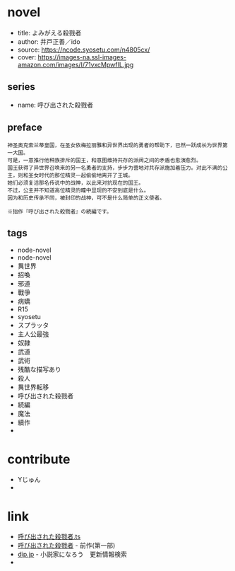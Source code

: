 
# novel

- title: よみがえる殺戮者
- author: 井戸正善／ido
- source: https://ncode.syosetu.com/n4805cx/
- cover: https://images-na.ssl-images-amazon.com/images/I/71vxcMpwfIL.jpg

## series

- name: 呼び出された殺戮者

## preface

```
神圣奥克索兰蒂皇国，在圣女依梅拉丽雅和异世界出现的勇者的帮助下，已然一跃成长为世界第一大国。  
可是，一意推行他种族排斥的国王，和意图维持共存的派阀之间的矛盾也愈演愈烈。  
国王获得了异世界召唤来的另一名勇者的支持，步步为营地对共存派施加着压力。对此不满的公主，则和圣女时代的那位精灵一起偷偷地离开了王城。  
她们必须复活那名传说中的战神，以此来对抗现在的国王。  
不过，公主并不知道高位精灵的瞳中显现的不安到底是什么。  
因为和历史传承不同，被封印的战神，可不是什么简单的正义使者。

※拙作『呼び出された殺戮者』の続編です。
```

## tags

- node-novel
- node-novel
- 異世界
- 招喚
- 邪道
- 戰爭
- 病嬌
- R15
- syosetu
- スプラッタ
- 主人公最強
- 奴隷
- 武道
- 武術
- 残酷な描写あり
- 殺人
- 異世界転移
- 呼び出された殺戮者
- 続編
- 魔法
- 續作
- 

# contribute

- Yじゅん
- 

# link

- [呼び出された殺戮者.ts](https://github.com/bluelovers/node-novel/blob/master/lib/locales/呼び出された殺戮者.ts)
- [呼び出された殺戮者](../00010_第一部：召喚出的殺戮者) - 前作(第一部)
- [dip.jp](https://narou.dip.jp/search.php?text=n4805cx&novel=all&genre=all&new_genre=all&length=0&down=0&up=100) - 小説家になろう　更新情報検索
- 
